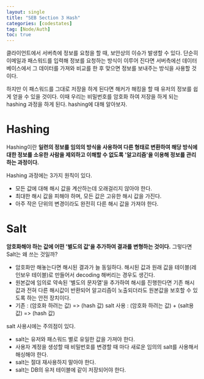 ```yaml
---
layout: single
title: "SEB Section 3 Hash"
categories: [codestates]
tag: [Node/Auth]
toc: true
---
```


클라이언트에서 서버측에 정보를 요청을 할 때, 보안상의 이슈가 발생할 수 있다. 단순히 이메일과 패스워드를 입력해 정보를 요청하는 방식이 이루어 진다면 서버측에선 데이터베이스에서 그 데이터를 가져와 비교를 한 후 맞으면 정보를 보내주는 방식을 사용할 것이다.

하지만 이 패스워드를 그대로 저장을 하게 된다면 해커가 해킹을 할 때 유저의 정보를 쉽게 얻을 수 있을 것이다. 이때 우리는 비밀번호를 암호화 하여 저장을 하게 되는 hashing 과정을 하게 된다. hashing에 대해 알아보자.

# Hashing

Hashing이란 **일련의 정보를 임의의 방식을 사용하여 다른 형태로 변환하여 해당 방식에 대한 정보를 소유한 사람을 제외하고 이해할 수 없도록 '알고리즘'을 이용해 정보를 관리하는 과정이다.**

Hashing 과정에는 3가지 원칙이 있다.

- 모든 값에 대해 해시 값을 계산하는데 오래걸리지 않아야 한다.
- 최대한 해시 값을 피해야 하며, 모든 값은 고유한 해시 값을 가진다.
- 아주 작은 단위의 변경이라도 완전히 다른 해시 값을 가져야 한다.

# Salt

**암호화해야 하는 값에 어떤 '별도의 값'을 추가하여 결과를 변형하는 것이다.**
그렇다면 Salt는 왜 쓰는 것일까?

- 암호화만 해놓는다면 해시된 결과가 늘 동일하다. 해시된 값과 원래 값을
  테이블(레인보우 테이블)로 만들어서 decoding 해버리는 경우도 생긴다.
- 원본값에 임의로 약속된 '별도의 문자열'을 추가하여 해시를 진행한다면
  기존 해시값과 전혀 다른 해시값이 반환되어 알고리즘이 노출되더라도 원본값을 보호할 수 있도록 하는 안전 장치이다.
- 기존 : (암호화 하려는 값) => (hash 값)
  salt 사용 : (암호화 하려는 값) + (salt용 값) => (hash 값)

salt 사용시에는 주의점이 있다.

- salt는 유저와 패스워드 별로 유일한 값을 가져야 한다.
- 사용자 계정을 생성할 때 비밀번호를 변경할 때 마다 새로운 임의의 salt를
  사용해서 해싱해야 한다.
- salt는 절대 재사용하지 말아야 한다.
- salt는 DB의 유저 테이블에 같이 저장되어야 한다.
